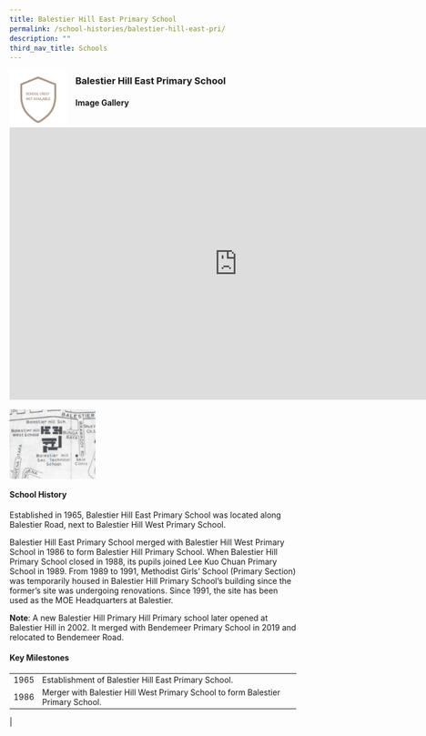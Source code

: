 ```yaml
---
title: Balestier Hill East Primary School
permalink: /school-histories/balestier-hill-east-pri/
description: ""
third_nav_title: Schools
---
```

<img align="left" style="width:20%;margin-right:15px;" src="/images/balestierhilleastpri1.png">

### **Balestier Hill East Primary School**

#### **Image Gallery**
<iframe allowfullscreen="true" height="479" width="800" frameborder="0" src="https://docs.google.com/presentation/d/e/2PACX-1vR-UKVRp2faMMCCQnWdKk7l6M2gFHX7OB6EDNArC3OYRJzdnQH2nHZpplaq-rvJWs_6n4PigS4hXip_/embed?start=false&amp;loop=true&amp;delayms=5000"></iframe>
<p><a href="https://staging.d1yxymztqoj7qn.amplifyapp.com/images/balestierhilleastpri2.jpg">  
<img align="left" style="width:30%;margin-right:15px;" src="/images/balestierhilleastpri2.jpg">
</a></p>

<br clear="left">

#### **School History**
Established in 1965, Balestier Hill East Primary School was located along Balestier Road, next to Balestier Hill West Primary School.  
  
Balestier Hill East Primary School merged with Balestier Hill West Primary School in 1986 to form Balestier Hill Primary School. When Balestier Hill Primary School closed in 1988, its pupils joined Lee Kuo Chuan Primary School in 1989. From 1989 to 1991, Methodist Girls’ School (Primary Section) was temporarily housed in Balestier Hill Primary School’s building since the former’s site was undergoing renovations. Since 1991, the site has been used as the MOE Headquarters at Balestier.

**Note**: A new Balestier Hill Primary Hill Primary school later opened at Balestier Hill in 2002. It merged with Bendemeer Primary School in 2019 and relocated to Bendemeer Road.

#### **Key Milestones**

|  |  |
|:---:|---|
| 1965 | Establishment of Balestier Hill East Primary School. |
| 1986 | Merger with Balestier Hill West Primary School to form Balestier Primary School. |
|
